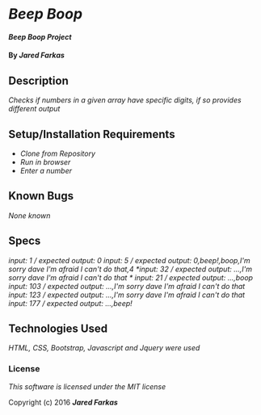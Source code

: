 # _Beep Boop_

#### _Beep Boop Project_

#### By _**Jared Farkas**_

## Description

_Checks if numbers in a given array have specific digits, if so provides different output_

## Setup/Installation Requirements

* _Clone from Repository_
* _Run in browser_
* _Enter a number_


## Known Bugs

_None known_

## Specs
_*input: 1 / expected output: 0*_
_*input: 5 / expected output: 0,beep!,boop,I'm sorry dave I'm afraid I can't do that,4*_
_*input: 32 / expected output: ...,I'm sorry dave I'm afraid I can't do that *_
_*input: 21 / expected output: ...,boop*_
_*input: 103 / expected output: ...,I'm sorry dave I'm afraid I can't do that*_
_*input: 123 / expected output: ...,I'm sorry dave I'm afraid I can't do that*_
_*input: 177 / expected output: ...,beep!*_

## Technologies Used

_HTML, CSS, Bootstrap, Javascript and Jquery were used_

### License

*This software is licensed under the MIT license*

Copyright (c) 2016 **_Jared Farkas_**
